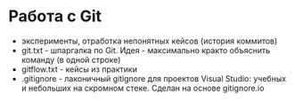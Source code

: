 <h1>Работа с Git</h1>
<ul>
  <li>эксперименты, отработка непонятных кейсов (история коммитов)</li>
  <li>git.txt - шпаргалка по Git. Идея - максимально кракто объяснить команду (в одной строке)</li>
  <li>gitflow.txt - кейсы из практики</li>
  <li>.gitignore - лаконичный gitignore для проектов Visual Studio: учебных и небольших на скромном стеке. Сделан на основе gitignore.io</li>
</ul>
